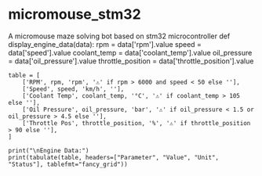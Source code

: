 # micromouse_stm32
A micromouse maze solving bot based on stm32 microcontroller
def display_engine_data(data):
    rpm = data['rpm'].value
    speed = data['speed'].value
    coolant_temp = data['coolant_temp'].value
    oil_pressure = data['oil_pressure'].value
    throttle_position = data['throttle_position'].value

    table = [
        ['RPM', rpm, 'rpm', '⚠️' if rpm > 6000 and speed < 50 else ''],
        ['Speed', speed, 'km/h', ''],
        ['Coolant Temp', coolant_temp, '°C', '⚠️' if coolant_temp > 105 else ''],
        ['Oil Pressure', oil_pressure, 'bar', '⚠️' if oil_pressure < 1.5 or oil_pressure > 4.5 else ''],
        ['Throttle Pos', throttle_position, '%', '⚠️' if throttle_position > 90 else ''],
    ]

    print("\nEngine Data:")
    print(tabulate(table, headers=["Parameter", "Value", "Unit", "Status"], tablefmt="fancy_grid"))
